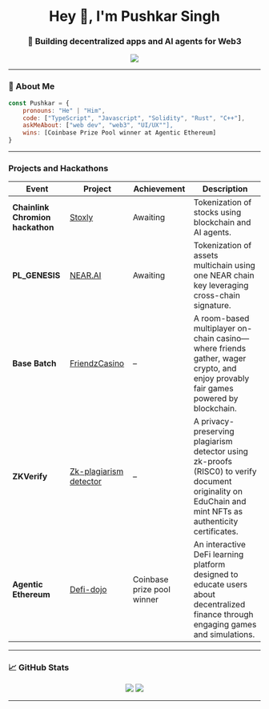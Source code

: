 <h1 align="center">Hey 👋, I'm Pushkar Singh</h1>
<h3 align="center">🚀 Building decentralized apps and AI agents for Web3 </h3>

<p align="center">
  <img src="https://readme-typing-svg.herokuapp.com/?lines=Web3+Builder+on+Ethereum,+Solana;Full-Stack+and+Blockchain+developer;Always+Learning..." />
</p>

---

### 🌱 About Me

```javascript
const Pushkar = {
    pronouns: "He" | "Him",
    code: ["TypeScript", "Javascript", "Solidity", "Rust", "C++"],
    askMeAbout: ["web dev", "web3", "UI/UX""],
    wins: [Coinbase Prize Pool winner at Agentic Ethereum]
}
```
---

### Projects and Hackathons

| Event     | Project              | Achievement | Description |
|-----------|----------------------|-------------|-------------|
| **Chainlink Chromion hackathon** | [Stoxly](https://github.com/iitianpushkar/Stoxly)        |    Awaiting     | Tokenization of stocks using blockchain and AI agents. |
| **PL_GENESIS** | [NEAR.AI](https://github.com/amsorrytola/PlGenesis)        | Awaiting          | Tokenization of assets multichain using one NEAR chain key leveraging cross-chain signature. |
| **Base Batch** | [FriendzCasino](https://github.com/iitianpushkar/FriendzCasinoOnBase)  | –           | A room-based multiplayer on-chain casino—where friends gather, wager crypto, and enjoy provably fair games powered by blockchain. |
| **ZKVerify** | [Zk-plagiarism detector](https://github.com/iitianpushkar/ZK-PlagiarismDetector) | –         | A privacy-preserving plagiarism detector using zk-proofs (RISC0) to verify document originality on EduChain and mint NFTs as authenticity certificates. |
| **Agentic Ethereum** | [Defi-dojo](https://github.com/arnavkirti/DeFi-Dojo) | Coinbase prize pool winner | An interactive DeFi learning platform designed to educate users about decentralized finance through engaging games and simulations.
---

### 📈 GitHub Stats

<p align="center">
  <img src="https://github-readme-stats.vercel.app/api?username=iitianpushkar&show_icons=true&theme=radical" />
  <img src="https://github-readme-streak-stats.herokuapp.com/?user=iitianpushkar&theme=radical" />
</p>

---

